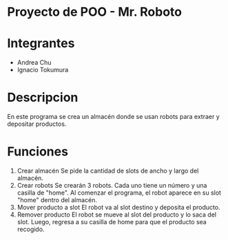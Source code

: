 # Proyecto de POO - Mr. Roboto

# Integrantes
- Andrea Chu
- Ignacio Tokumura

# Descripcion
En este programa se crea un almacén donde se usan robots para extraer y depositar productos. 

# Funciones
1. Crear almacén
  Se pide la cantidad de slots de ancho y largo del almacén.
2. Crear robots
  Se crearán 3 robots. Cada uno tiene un número y una casilla de "home". Al comenzar el programa, el robot aparece en su slot "home" dentro del almacén.
3. Mover producto a slot
  El robot va al slot destino y deposita el producto.
4. Remover producto
  El robot se mueve al slot del producto y lo saca del slot. Luego, regresa a su casilla de home para que el producto sea recogido.

